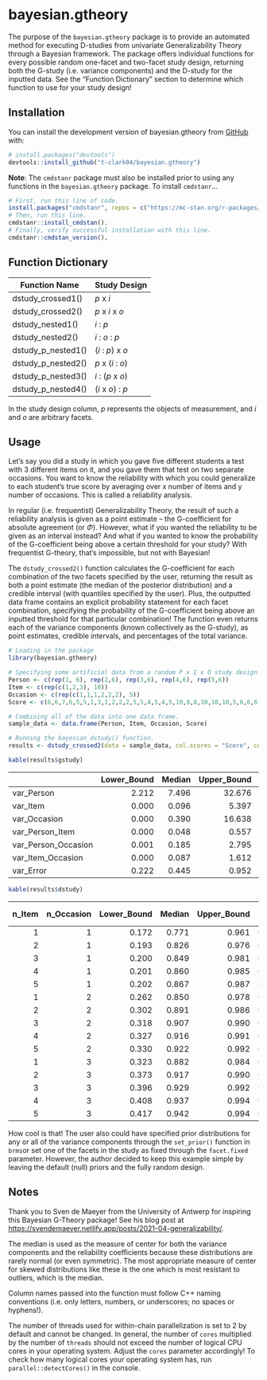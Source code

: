
<!-- README.md is generated from README.Rmd. Please edit that file -->

# bayesian.gtheory

<!-- badges: start -->

<!-- badges: end -->

The purpose of the `bayesian.gtheory` package is to provide an automated
method for executing D-studies from univariate Generalizability Theory
through a Bayesian framework. The package offers individual functions
for every possible random one-facet and two-facet study design,
returning both the G-study (i.e. variance components) and the D-study
for the inputted data. See the “Function Dictionary” section to
determine which function to use for your study design!

## Installation

You can install the development version of bayesian.gtheory from
[GitHub](https://github.com/) with:

``` r
# install.packages("devtools")
devtools::install_github("t-clark04/bayesian.gtheory")
```

**Note**: The `cmdstanr` package must also be installed prior to using
any functions in the `bayesian.gtheory` package. To install `cmdstanr`…

``` r
# First, run this line of code.
install.packages("cmdstanr", repos = c("https://mc-stan.org/r-packages/", getOption("repos")))
# Then, run this line.
cmdstanr::install_cmdstan(). 
# Finally, verify successful installation with this line. 
cmdstanr::cmdstan_version().
```

## Function Dictionary

| Function Name      | Study Design      |
|--------------------|-------------------|
| dstudy_crossed1()  | *p* x *i*         |
| dstudy_crossed2()  | *p* x *i* x *o*   |
| dstudy_nested1()   | *i* : *p*         |
| dstudy_nested2()   | *i* : *o* : *p*   |
| dstudy_p_nested1() | (*i* : *p*) x *o* |
| dstudy_p_nested2() | *p* x (*i* : *o*) |
| dstudy_p_nested3() | *i* : (*p* x *o*) |
| dstudy_p_nested4() | (*i* x *o*) : *p* |

In the study design column, *p* represents the objects of measurement,
and *i* and *o* are arbitrary facets.

## Usage

Let’s say you did a study in which you gave five different students a
test with 3 different items on it, and you gave them that test on two
separate occasions. You want to know the reliability with which you
could generalize to each student’s true score by averaging over x number
of items and y number of occasions. This is called a reliability
analysis.

In regular (i.e. frequentist) Generalizability Theory, the result of
such a reliability analysis is given as a point estimate – the
G-coefficient for absolute agreement (or $`\Phi`$). However, what if you
wanted the reliability to be given as an interval instead? And what if
you wanted to know the probability of the G-coefficient being above a
certain threshold for your study? With frequentist G-theory, that’s
impossible, but not with Bayesian!

The `dstudy_crossed2()` function calculates the G-coefficient for each
combination of the two facets specified by the user, returning the
result as both a point estimate (the median of the posterior
distribution) and a credible interval (with quantiles specified by the
user). Plus, the outputted data frame contains an explicit probability
statement for each facet combination, specifying the probability of the
G-coefficient being above an inputted threshold for that particular
combination! The function even returns each of the variance components
(known collectively as the G-study), as point estimates, credible
intervals, and percentages of the total variance.

``` r
# Loading in the package
library(bayesian.gtheory)

# Specifying some artificial data from a random P x I x O study design.
Person <- c(rep(1, 6), rep(2,6), rep(3,6), rep(4,6), rep(5,6))
Item <- c(rep(c(1,2,3), 10))
Occasion <- c(rep(c(1,1,1,2,2,2), 5))
Score <- c(6,6,7,6,5,5,1,3,1,2,2,2,5,5,4,5,4,5,10,9,8,10,10,10,5,6,6,6,5,6)

# Combining all of the data into one data frame.
sample_data <- data.frame(Person, Item, Occasion, Score)

# Running the bayesian_dstudy() function.
results <- dstudy_crossed2(data = sample_data, col.scores = "Score", col.subjects = "Person", col.facet1 = "Item", col.facet2 = "Occasion", seq1 = seq(1,5,1), seq2 = seq(1,3,1), facet.fixed = NULL, threshold = 0.7, warmup = 1000, iter = 4000, chains = 4, cores = 4)
```

``` r
kable(results$gstudy)
```

|                     | Lower_Bound | Median | Upper_Bound | Percent |
|:--------------------|------------:|-------:|------------:|--------:|
| var_Person          |       2.212 |  7.496 |      32.676 |    85.7 |
| var_Item            |       0.000 |  0.096 |       5.397 |     1.1 |
| var_Occasion        |       0.000 |  0.390 |      16.638 |     4.5 |
| var_Person_Item     |       0.000 |  0.048 |       0.557 |     0.5 |
| var_Person_Occasion |       0.001 |  0.185 |       2.795 |     2.1 |
| var_Item_Occasion   |       0.000 |  0.087 |       1.612 |     1.0 |
| var_Error           |       0.222 |  0.445 |       0.952 |     5.1 |

``` r
kable(results$dstudy)
```

| n_Item | n_Occasion | Lower_Bound | Median | Upper_Bound | P(G \> 0.7) |
|-------:|-----------:|------------:|-------:|------------:|------------:|
|      1 |          1 |       0.172 |  0.771 |       0.961 |       0.622 |
|      2 |          1 |       0.193 |  0.826 |       0.976 |       0.704 |
|      3 |          1 |       0.200 |  0.849 |       0.981 |       0.730 |
|      4 |          1 |       0.201 |  0.860 |       0.985 |       0.743 |
|      5 |          1 |       0.202 |  0.867 |       0.987 |       0.751 |
|      1 |          2 |       0.262 |  0.850 |       0.978 |       0.761 |
|      2 |          2 |       0.302 |  0.891 |       0.986 |       0.821 |
|      3 |          2 |       0.318 |  0.907 |       0.990 |       0.840 |
|      4 |          2 |       0.327 |  0.916 |       0.991 |       0.849 |
|      5 |          2 |       0.330 |  0.922 |       0.992 |       0.855 |
|      1 |          3 |       0.323 |  0.882 |       0.984 |       0.821 |
|      2 |          3 |       0.373 |  0.917 |       0.990 |       0.870 |
|      3 |          3 |       0.396 |  0.929 |       0.992 |       0.886 |
|      4 |          3 |       0.408 |  0.937 |       0.994 |       0.894 |
|      5 |          3 |       0.417 |  0.942 |       0.994 |       0.899 |

How cool is that! The user also could have specified prior distributions
for any or all of the variance components through the `set_prior()`
function in `brms`or set one of the facets in the study as fixed through
the `facet.fixed` parameter. However, the author decided to keep this
example simple by leaving the default (null) priors and the fully random
design.

## Notes

Thank you to Sven de Maeyer from the University of Antwerp for inspiring
this Bayesian G-Theory package! See his blog post at
<https://svendemaeyer.netlify.app/posts/2021-04-generalizability/>.

The median is used as the measure of center for both the variance
components and the reliability coefficients because these distributions
are rarely normal (or even symmetric). The most appropriate measure of
center for skewed distributions like these is the one which is most
resistant to outliers, which is the median.

Column names passed into the function must follow C++ naming conventions
(i.e. only letters, numbers, or underscores; no spaces or hyphens!).

The number of threads used for within-chain parallelization is set to 2
by default and cannot be changed. In general, the number of `cores`
multiplied by the number of `threads` should not exceed the number of
logical CPU cores in your operating system. Adjust the `cores` parameter
accordingly! To check how many logical cores your operating system has,
run `parallel::detectCores()` in the console.
